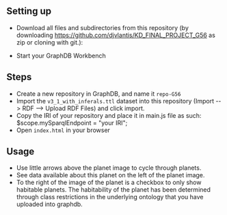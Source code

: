 


## Setting up
* Download all files and subdirectories from this repository (by downloading https://github.com/djvlantis/KD_FINAL_PROJECT_G56 as zip or cloning with git.):
  
* Start your GraphDB Workbench

## Steps
* Create a new repository in GraphDB, and name it `repo-G56`
* Import the `v3_1_with_inferals.ttl` dataset into this repository (Import --> RDF --> Upload RDF Files) and
  click import.
* Copy the IRI of your repository and place it in main.js file as such:
    $scope.mySparqlEndpoint = "your IRI";
* Open `index.html` in your browser

## Usage
* Use little arrows above the planet image to cycle through planets.
* See data available about this planet on the left of the planet image.
* To the right of the image of the planet is a checkbox to only show habitable planets.
  The habitability of the planet has been determined through class restrictions in the underlying ontology that you have uploaded into graphdb.


